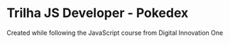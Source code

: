 # Trilha JS Developer - Pokedex

Created while following the JavaScript course from Digital Innovation One